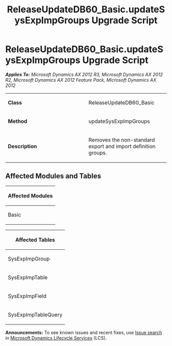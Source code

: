 ﻿---
title: ReleaseUpdateDB60_Basic.updateSysExpImpGroups Upgrade Script
TOCTitle: ReleaseUpdateDB60_Basic.updateSysExpImpGroups Upgrade Script
ms:assetid: 057af474-2159-b291-9d37-1f1f2f0722d0
ms:mtpsurl: https://msdn.microsoft.com/en-us/library/JJ684721(v=AX.60)
ms:contentKeyID: 49706417
ms.date: 05/18/2015
mtps_version: v=AX.60
---

# ReleaseUpdateDB60\_Basic.updateSysExpImpGroups Upgrade Script 


_**Applies To:** Microsoft Dynamics AX 2012 R3, Microsoft Dynamics AX 2012 R2, Microsoft Dynamics AX 2012 Feature Pack, Microsoft Dynamics AX 2012_

<table>
<colgroup>
<col style="width: 50%" />
<col style="width: 50%" />
</colgroup>
<tbody>
<tr class="odd">
<td><p><strong>Class</strong></p></td>
<td><p>ReleaseUpdateDB60_Basic</p></td>
</tr>
<tr class="even">
<td><p><strong>Method</strong></p></td>
<td><p>updateSysExpImpGroups</p></td>
</tr>
<tr class="odd">
<td><p><strong>Description</strong></p></td>
<td><p>Removes the non-standard export and import definition groups.</p></td>
</tr>
</tbody>
</table>


## Affected Modules and Tables

<table>
<colgroup>
<col style="width: 100%" />
</colgroup>
<thead>
<tr class="header">
<th><p>Affected Modules</p></th>
</tr>
</thead>
<tbody>
<tr class="odd">
<td><p>Basic</p></td>
</tr>
</tbody>
</table>


<table>
<colgroup>
<col style="width: 100%" />
</colgroup>
<thead>
<tr class="header">
<th><p>Affected Tables</p></th>
</tr>
</thead>
<tbody>
<tr class="odd">
<td><p>SysExpImpGroup</p></td>
</tr>
<tr class="even">
<td><p>SysExpImpTable</p></td>
</tr>
<tr class="odd">
<td><p>SysExpImpField</p></td>
</tr>
<tr class="even">
<td><p>SysExpImpTableQuery</p></td>
</tr>
</tbody>
</table>

  
**Announcements:** To see known issues and recent fixes, use [Issue search](http://go.microsoft.com/fwlink/?linkid=389258) in [Microsoft Dynamics Lifecycle Services](http://go.microsoft.com/fwlink/?linkid=306505) (LCS).

